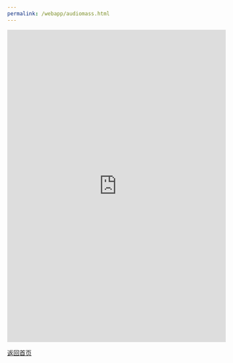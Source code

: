 ```yaml
---
permalink: /webapp/audiomass.html
---
```


<iframe src="http://tool.mkblog.cn/audiomass/" height="720" frameborder="no" border="0" width="100%"> </iframe>

[返回首页](/chs.html)
